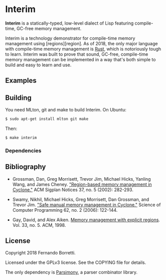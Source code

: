# Interim

**Interim** is a statically-typed, low-level dialect of Lisp featuring
compile-time, GC-free memory management.

Interim is a technology demonstrator for compile-time memory management
using [regions][region]. As of 2018, the only major language with compile-time
memory management is [Rust][rust], which is notoriously tough to learn. Interim
was built to prove that sound, GC-free, compile-time memory management can be
implemented in a way that's both simple to build and easy to learn and use.

## Examples

## Building

You need MLton, git and make to build Interim. On Ubuntu:

~~~bash
$ sudo apt-get install mlton git make
~~~

Then:

~~~bash
$ make interim
~~~

### Dependencies

## Bibliography

- Grossman, Dan, Greg Morrisett, Trevor Jim, Michael Hicks, Yanling Wang, and
  James Cheney. ["Region-based memory management in Cyclone."][region-cyclone]
  ACM Sigplan Notices 37, no. 5 (2002): 282-293.

- Swamy, Nikhil, Michael Hicks, Greg Morrisett, Dan Grossman, and Trevor
  Jim. ["Safe manual memory management in Cyclone."][safe-mem] Science of
  Computer Programming 62, no. 2 (2006): 122-144.

- Gay, David, and Alex
  Aiken. [Memory management with explicit regions][explicit]. Vol. 33,
  no. 5. ACM, 1998.

## License

Copyright 2018 Fernando Borretti.

Licensed under the GPLv3 license. See the COPYING file for details.

The only dependency is [Parsimony][parsimony], a parser combinator library.

[rust]: https://www.rust-lang.org/en-US/
[parsimony]: https://github.com/eudoxia0/parsimony

[region-cyclone]: https://www.cs.umd.edu/projects/cyclone/papers/cyclone-regions.pdf
[safe-mem]: http://www.cs.umd.edu/projects/PL/cyclone/scp.pdf
[explicit]: http://titanium.cs.berkeley.edu/papers/gay-thesis.pdf
